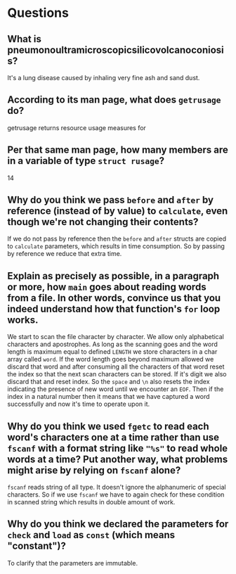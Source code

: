 # Questions

## What is pneumonoultramicroscopicsilicovolcanoconiosis?

It's a lung disease caused by inhaling very fine ash and sand dust.

## According to its man page, what does `getrusage` do?

 getrusage returns resource usage measures for

## Per that same man page, how many members are in a variable of type `struct rusage`?

14

## Why do you think we pass `before` and `after` by reference (instead of by value) to `calculate`, even though we're not changing their contents?

If we do not pass by reference then the `before` and `after` structs are copied to `calculate` parameters,
which results in time consumption. So by passing by reference we reduce that extra time.

## Explain as precisely as possible, in a paragraph or more, how `main` goes about reading words from a file. In other words, convince us that you indeed understand how that function's `for` loop works.

We start to scan the file character by character. We allow only alphabetical characters and apostrophes.
As long as the scanning goes and the word length is maximum equal to defined `LENGTH` we store characters
in a char array called `word`. If the word length goes beyond maximum allowed we discard that word and
after consuming all the characters of that word reset the index so that the next scan characters can be
stored. If it's digit we also discard that and reset index. So the `space` and `\n` also resets the index
indicating the presence of new word until we encounter an `EOF`.
Then if the index in a natural number then it means that we have captured a word successfully and now it's
time to operate upon it.

## Why do you think we used `fgetc` to read each word's characters one at a time rather than use `fscanf` with a format string like `"%s"` to read whole words at a time? Put another way, what problems might arise by relying on `fscanf` alone?

`fscanf` reads string of all type. It doesn't ignore the alphanumeric of special characters. So if we use
`fscanf` we have to again check for these condition in scanned string which results in double amount of work.

## Why do you think we declared the parameters for `check` and `load` as `const` (which means "constant")?

To clarify that the parameters are immutable.
